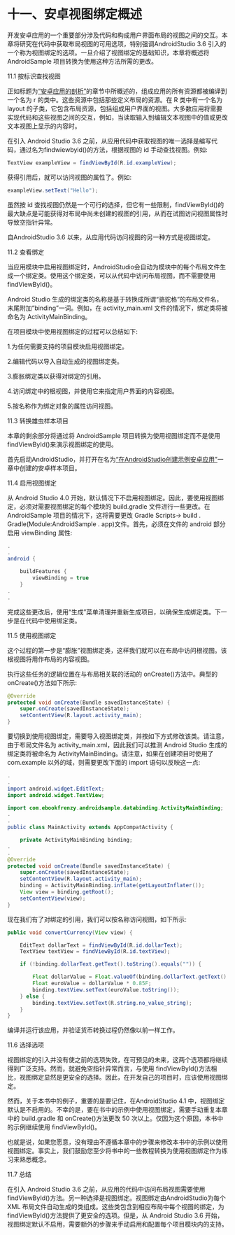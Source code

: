 # 十一、安卓视图绑定概述

开发安卓应用的一个重要部分涉及代码和构成用户界面布局的视图之间的交互。本章将研究在代码中获取布局视图的可用选项，特别强调AndroidStudio 3.6 引入的一个称为视图绑定的选项。一旦介绍了视图绑定的基础知识，本章将概述将 AndroidSample 项目转换为使用这种方法所需的更改。

11.1 按标识查找视图

正如标题为[“安卓应用的剖析”](10.html#_idTextAnchor236)的章节中所概述的，组成应用的所有资源都被编译到一个名为 r 的类中。这些资源中包括那些定义布局的资源。在 R 类中有一个名为 layout 的子类，它包含布局资源，包括组成用户界面的视图。大多数应用将需要实现代码和这些视图之间的交互，例如，当读取输入到编辑文本视图中的值或更改文本视图上显示的内容时。

在引入 Android Studio 3.6 之前，从应用代码中获取视图的唯一选择是编写代码，通过名为findwiewbyid()的方法，根据视图的 id 手动查找视图。例如:

```java
TextView exampleView = findViewById(R.id.exampleView);
```

获得引用后，就可以访问视图的属性了。例如:

```java
exampleView.setText("Hello");
```

虽然按 id 查找视图仍然是一个可行的选择，但它有一些限制，findViewById()的最大缺点是可能获得对布局中尚未创建的视图的引用，从而在试图访问视图属性时导致空指针异常。

自AndroidStudio 3.6 以来，从应用代码访问视图的另一种方式是视图绑定。

11.2 查看绑定

当应用模块中启用视图绑定时，AndroidStudio会自动为模块中的每个布局文件生成一个绑定类。使用这个绑定类，可以从代码中访问布局视图，而不需要使用 findViewById()。

Android Studio 生成的绑定类的名称是基于转换成所谓“骆驼格”的布局文件名，末尾附加“binding”一词。例如，在 activity_main.xml 文件的情况下，绑定类将被命名为 ActivityMainBinding。

在项目模块中使用视图绑定的过程可以总结如下:

1.为任何需要支持的项目模块启用视图绑定。

2.编辑代码以导入自动生成的视图绑定类。

3.膨胀绑定类以获得对绑定的引用。

4.访问绑定中的根视图，并使用它来指定用户界面的内容视图。

5.按名称作为绑定对象的属性访问视图。

11.3 转换雄虫样本项目

本章的剩余部分将通过将 AndroidSample 项目转换为使用视图绑定而不是使用 findViewById()来演示视图绑定的使用。

首先启动AndroidStudio，并打开在名为[“在AndroidStudio创建示例安卓应用”](03.html#_idTextAnchor033)一章中创建的安卓样本项目。

11.4 启用视图绑定

从 Android Studio 4.0 开始，默认情况下不启用视图绑定。因此，要使用视图绑定，必须对需要视图绑定的每个模块的 build.gradle 文件进行一些更改。在 AndroidSample 项目的情况下，这将需要更改 Gradle Scripts-> build . Gradle(Module:AndroidSample . app)文件。首先，必须在文件的 android 部分启用 viewBinding 属性:

```java
.
.
android {

    buildFeatures {
        viewBinding = true
    }
.
.
```

完成这些更改后，使用“生成”菜单清理并重新生成项目，以确保生成绑定类。下一步是在代码中使用绑定类。

11.5 使用视图绑定

这个过程的第一步是“膨胀”视图绑定类，这样我们就可以在布局中访问根视图。该根视图将用作布局的内容视图。

执行这些任务的逻辑位置在与布局相关联的活动的 onCreate()方法中。典型的 onCreate()方法如下所示:

```java
@Override
protected void onCreate(Bundle savedInstanceState) {
    super.onCreate(savedInstanceState);
    setContentView(R.layout.activity_main);
}
```

要切换到使用视图绑定，需要导入视图绑定类，并按如下方式修改该类。请注意，由于布局文件名为 activity_main.xml，因此我们可以推测 Android Studio 生成的绑定类将被命名为 ActivityMainBinding。请注意，如果在创建项目时使用了 com.example 以外的域，则需要更改下面的 import 语句以反映这一点:

```java
.
.
import android.widget.EditText;
import android.widget.TextView;

import com.ebookfrenzy.androidsample.databinding.ActivityMainBinding;
.
.
public class MainActivity extends AppCompatActivity {

    private ActivityMainBinding binding;
.
.
@Override
protected void onCreate(Bundle savedInstanceState) {
    super.onCreate(savedInstanceState);
    setContentView(R.layout.activity_main);
    binding = ActivityMainBinding.inflate(getLayoutInflater());
    View view = binding.getRoot();
    setContentView(view);
}
```

现在我们有了对绑定的引用，我们可以按名称访问视图，如下所示:

```java
public void convertCurrency(View view) {

    EditText dollarText = findViewById(R.id.dollarText);
    TextView textView = findViewById(R.id.textView);

    if (!binding.dollarText.getText().toString().equals("")) {

        Float dollarValue = Float.valueOf(binding.dollarText.getText().toString());
        Float euroValue = dollarValue * 0.85F;
        binding.textView.setText(euroValue.toString());
    } else {
        binding.textView.setText(R.string.no_value_string);
    }
}
```

编译并运行该应用，并验证货币转换过程仍然像以前一样工作。

11.6 选择选项

视图绑定的引入并没有使之前的选项失效，在可预见的未来，这两个选项都将继续得到广泛支持。然而，就避免空指针异常而言，与使用 findViewById()方法相比，视图绑定显然是更安全的选择。因此，在开发自己的项目时，应该使用视图绑定。

然而，关于本书中的例子，重要的是要记住，在AndroidStudio 4.1 中，视图绑定默认是不启用的。不幸的是，要在书中的示例中使用视图绑定，需要手动重复本章中的 build.gradle 和 onCreate()方法更改 50 次以上。仅因为这个原因，本书中的示例继续使用 findViewById()。

也就是说，如果您愿意，没有理由不遵循本章中的步骤来修改本书中的示例以使用视图绑定。事实上，我们鼓励您至少将书中的一些教程转换为使用视图绑定作为练习来熟悉概念。

11.7 总结

在引入 Android Studio 3.6 之前，从应用的代码中访问布局视图需要使用 findViewById()方法。另一种选择是视图绑定。视图绑定由AndroidStudio为每个 XML 布局文件自动生成的类组成。这些类包含到相应布局中每个视图的绑定，为 findViewById()方法提供了更安全的选项。但是，从 Android Studio 3.6 开始，视图绑定默认不启用，需要额外的步骤来手动启用和配置每个项目模块内的支持。